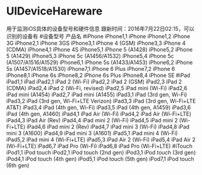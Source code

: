 # UIDeviceHareware
用于监测iOS具体的设备型号和硬件信息
跟新时间：2016年7月22日02:15，可以识别的设备有
#设备型号	              产品名
#iPhone
iPhone1,1	            iPhone
iPhone1,2	            iPhone 3G
iPhone2,1	            iPhone 3GS
iPhone3,1	            iPhone 4 (GSM)
iPhone3,3	            iPhone 4 (CDMA)
iPhone4,1	            iPhone 4S
iPhone5,1	            iPhone 5 (A1428)
iPhone5,2	            iPhone 5 (A1429)
iPhone5,3	            iPhone 5c (A1456/A1532)
iPhone5,4	            iPhone 5c (A1507/A1516/A1529)
iPhone6,1	            iPhone 5s (A1433/A1453)
iPhone6,2	            iPhone 5s (A1457/A1518/A1530)
iPhone7,1	            iPhone 6 Plus
iPhone7,2	            iPhone 6
iPhone8,1	            iPhone 6s
iPhone8,2	            iPhone 6s Plus
iPhone8,4	            iPhone SE
#iPad
iPad1,1	              iPad
iPad2,1	              iPad 2 (Wi-Fi)
iPad2,2	              iPad 2 (GSM)
iPad2,3	              iPad 2 (CDMA)
iPad2,4	              iPad 2 (Wi-Fi, revised)
iPad2,5	              iPad mini (Wi-Fi)
iPad2,6	              iPad mini (A1454)
iPad2,7	              iPad mini (A1455)
iPad3,1	              iPad (3rd gen, Wi-Fi)
iPad3,2	              iPad (3rd gen, Wi-Fi+LTE Verizon)
iPad3,3	              iPad (3rd gen, Wi-Fi+LTE AT&T)
iPad3,4	              iPad (4th gen, Wi-Fi)
iPad3,5	              iPad (4th gen, A1459)
iPad3,6	              iPad (4th gen, A1460)
iPad4,1	              iPad Air (Wi-Fi)
iPad4,2	              iPad Air (Wi-Fi+LTE)
iPad4,3	              iPad Air (Rev)
iPad4,4	              iPad mini 2 (Wi-Fi)
iPad4,5	              iPad mini 2 (Wi-Fi+LTE)
iPad4,6	              iPad mini 2 (Rev)
iPad4,7	              iPad mini 3 (Wi-Fi)
iPad4,8	              iPad mini 3 (A1600)
iPad4,9	              iPad mini 3 (A1601)
iPad5,1	              iPad mini 4 (Wi-Fi)
iPad5,2	              iPad mini 4 (Wi-Fi+LTE)
iPad5,3	              iPad Air 2 (Wi-Fi)
iPad5,4	              iPad Air 2 (Wi-Fi+LTE)
iPad6,7	              iPad Pro (Wi-Fi)
iPad6,8	              iPad Pro (Wi-Fi+LTE)
#iTouch
iPod1,1	              iPod touch
iPod2,1	              iPod touch (2nd gen)
iPod3,1	              iPod touch (3rd gen)
iPod4,1	              iPod touch (4th gen)
iPod5,1	              iPod touch (5th gen)
iPod7,1	              iPod touch (6th gen)
